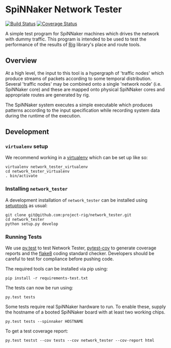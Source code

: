 SpiNNaker Network Tester
========================

[![Build Status](https://travis-ci.org/project-rig/network_tester.svg?branch=master)](https://travis-ci.org/project-rig/network_tester)
[![Coverage Status](https://coveralls.io/repos/project-rig/network_tester/badge.svg?branch=master)](https://coveralls.io/r/project-rig/network_tester?branch=master)

A simple test program for SpiNNaker machines which drives the network with dummy
traffic. This program is intended to be used to test the performance of the
results of [Rig](https://github.com/project-rig/rig) library's place and route
tools.


Overview
--------

At a high level, the input to this tool is a hypergraph of 'traffic nodes' which
produce streams of packets according to some temporal distribution. Several
'traffic nodes' may be combined onto a single 'network node' (i.e. SpiNNaker core)
and these are mapped onto physical SpiNNaker cores and appropriate routes are
generated by rig.

The SpiNNaker system executes a simple executable which produces patterns
according to the input specification while recording system data during the
runtime of the execution.


Development
-----------

### `virtualenv` setup

We recommend working in a [virtualenv](https://pypi.python.org/pypi/virtualenv)
which can be set up like so:

    virtualenv network_tester_virtualenv
    cd network_tester_virtualenv
    . bin/activate

### Installing `network_tester`

A development installation of `network_tester` can be installed
using [setuptools](https://pypi.python.org/pypi/setuptools) as usual:

    git clone git@github.com:project-rig/network_tester.git
    cd network_tester
    python setup.py develop

### Running Tests

We use [py.test](http://pytest.org) to test Network Tester,
[pytest-cov](https://pypi.python.org/pypi/pytest-cov/1.8.1) to generate
coverage reports and the [flake8](https://pypi.python.org/pypi/flake8) coding
standard checker. Developers should be careful to test for compliance before
pushing code.

The required tools can be installed via pip using:

    pip install -r requirements-test.txt

The tests can now be run using:

    py.test tests

Some tests require real SpiNNaker hardware to run. To enable these, supply the
hostname of a booted SpiNNaker board with at least two working chips.

    py.test tests --spinnaker HOSTNAME


To get a test coverage report:

    py.test testst --cov tests --cov network_tester --cov-report html
